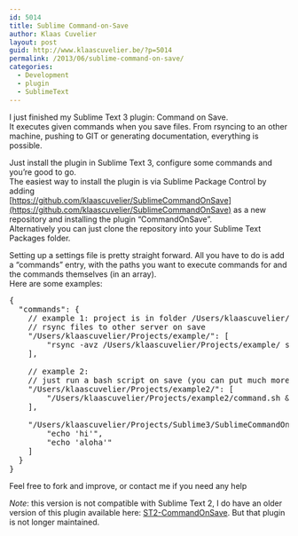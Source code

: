 ```yaml
---
id: 5014
title: Sublime Command-on-Save
author: Klaas Cuvelier
layout: post
guid: http://www.klaascuvelier.be/?p=5014
permalink: /2013/06/sublime-command-on-save/
categories:
  - Development
  - plugin
  - SublimeText
---
```

I just finished my Sublime Text 3 plugin: Command on Save.  
It executes given commands when you save files. From rsyncing to an other machine, pushing to GIT or generating documentation, everything is possible.

Just install the plugin in Sublime Text 3, configure some commands and you&#8217;re good to go.  
The easiest way to install the plugin is via Sublime Package Control by adding  
[https://github.com/klaascuvelier/SublimeCommandOnSave](https://github.com/klaascuvelier/SublimeCommandOnSave) as a new repository and installing the plugin &#8220;CommandOnSave&#8221;.  
Alternatively you can just clone the repository into your Sublime Text Packages folder.

Setting up a settings file is pretty straight forward. All you have to do is add a &#8220;commands&#8221; entry, with the paths you want to execute commands for and the commands themselves (in an array).  
Here are some examples:

<pre>{
  "commands": {
    // example 1: project is in folder /Users/klaascuvelier/Projects/example/
    // rsync files to other server on save
    "/Users/klaascuvelier/Projects/example/": [
        "rsync -avz /Users/klaascuvelier/Projects/example/ server@server:/home/server/projects/example/ &#038;"
    ],

    // example 2:
    // just run a bash script on save (you can put much more commands in there)
    "/Users/klaascuvelier/Projects/example2/": [
        "/Users/klaascuvelier/Projects/example2/command.sh &#038;"
    ],

    "/Users/klaascuvelier/Projects/Sublime3/SublimeCommandOnSave/": [
        "echo 'hi'",
        "echo 'aloha'"
    ]
  }
}
</pre>

Feel free to fork and improve, or contact me if you need any help

*Note*: this version is not compatible with Sublime Text 2, I do have an older version of this plugin available here: [ST2-CommandOnSave][1]. But that plugin is not longer maintained.

 [1]: https://github.com/klaascuvelier/ST2-CommandOnSave